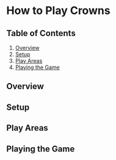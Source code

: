# How to Play Crowns
## Table of Contents
1. [Overview](#overview)
2. [Setup](#setup)
3. [Play Areas](#play_areas)
4. [Playing the Game](playing_the_game)


## Overview
## Setup
## Play Areas
## Playing the Game
